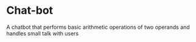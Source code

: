 # Chat-bot
A chatbot that performs basic arithmetic operations of two operands and handles small talk with users
